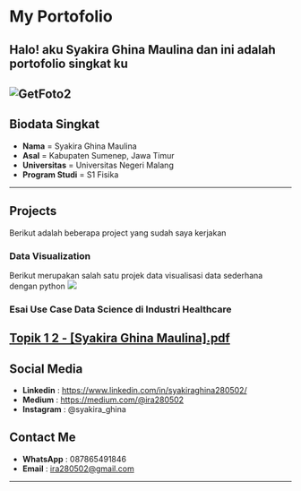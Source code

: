 # My Portofolio
Halo! aku Syakira Ghina Maulina dan ini adalah portofolio singkat ku
---
![GetFoto2](https://user-images.githubusercontent.com/128269937/228121116-beced73f-e71f-47c6-89b6-dc8dd3e109dd.jpg)
---
## Biodata Singkat
* __Nama__          = Syakira Ghina Maulina
* __Asal__          = Kabupaten Sumenep, Jawa Timur
* __Universitas__   = Universitas Negeri Malang
* __Program Studi__ = S1 Fisika
---
## Projects
Berikut adalah beberapa project yang sudah saya kerjakan
### Data Visualization
Berikut merupakan salah satu projek data visualisasi data sederhana dengan python
[![](https://img.shields.io/badge/Google_Colab-Run_on_Google_Colab-orange?logo=googlecolab&style=flat-square)](https://colab.research.google.com/drive/1gc_TquM0HLes96t8VlN1xuFsD5Mrlm1_?usp=sharing)
### Esai Use Case Data Science di Industri Healthcare
[Topik 1 2 - [Syakira Ghina Maulina].pdf](https://github.com/syakiraghina/syakiraghina.github.io/files/11085002/Topik.1.2.-.Syakira.Ghina.Maulina.pdf)
---
## Social Media
* __Linkedin__ : https://www.linkedin.com/in/syakiraghina280502/
* __Medium__ : https://medium.com/@ira280502
* __Instagram__ : @syakira_ghina
## Contact Me
* __WhatsApp__ : 087865491846
* __Email__ : ira280502@gmail.com
---





